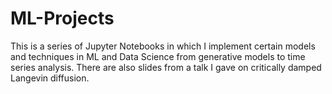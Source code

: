 # ML-Projects
This is a series of Jupyter Notebooks in which I implement certain models and techniques in ML and Data Science from generative models to time series analysis. There are also slides from a talk I gave on critically damped Langevin diffusion.
